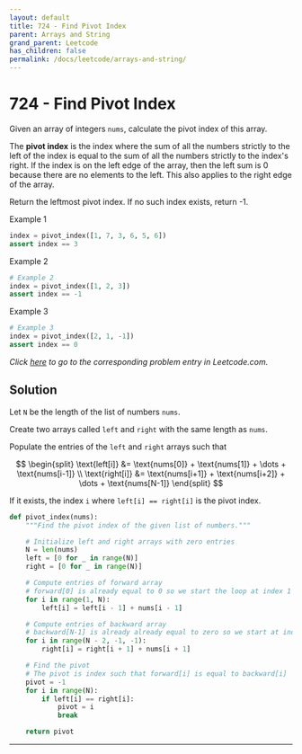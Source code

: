 ```yaml
---
layout: default
title: 724 - Find Pivot Index
parent: Arrays and String
grand_parent: Leetcode
has_children: false
permalink: /docs/leetcode/arrays-and-string/
---
```


# 724 - Find Pivot Index

Given an array of integers `nums`, calculate the pivot index of this array.

The __pivot index__ is the index where the sum of all the numbers strictly to the left of the index is equal to the sum of all the numbers strictly to the index's right. If the index is on the left edge of the array, then the left sum is 0 because there are no elements to the left. This also applies to the right edge of the array.

Return the leftmost pivot index. If no such index exists, return -1.

Example 1
```python
index = pivot_index([1, 7, 3, 6, 5, 6])
assert index == 3
```

Example 2
```python
# Example 2
index = pivot_index([1, 2, 3])
assert index == -1
```

Example 3
```python
# Example 3
index = pivot_index([2, 1, -1])
assert index == 0
```

_Click [here][Leetcode] to go to the corresponding problem entry in Leetcode.com._

## Solution

Let `N` be the length of the list of numbers `nums`.

Create two arrays called `left` and `right` with the same length as `nums`. 

Populate the entries of the `left` and `right` arrays such that

$$ 
\begin{split}
\text{left[i]} &= \text{nums[0]} + \text{nums[1]} + \dots + \text{nums[i-1]} \\
\text{right[i]} &= \text{nums[i+1]} + \text{nums[i+2]} + \dots + \text{nums[N-1]}
\end{split}
$$

If it exists, the index `i` where `left[i] == right[i]` is the pivot index.

```python
def pivot_index(nums):
    """Find the pivot index of the given list of numbers."""

    # Initialize left and right arrays with zero entries
    N = len(nums)
    left = [0 for _ in range(N)]
    right = [0 for _ in range(N)]

    # Compute entries of forward array
    # forward[0] is already equal to 0 so we start the loop at index 1
    for i in range(1, N):
        left[i] = left[i - 1] + nums[i - 1]

    # Compute entries of backward array
    # backward[N-1] is already already equal to zero so we start at index N-2
    for i in range(N - 2, -1, -1):
        right[i] = right[i + 1] + nums[i + 1]

    # Find the pivot
    # The pivot is index such that forward[i] is equal to backward[i]
    pivot = -1
    for i in range(N):
        if left[i] == right[i]:
            pivot = i
            break

    return pivot
```




----

[Leetcode]: https://leetcode.com/problems/find-pivot-index/description/?envType=study-plan&id=level-1

